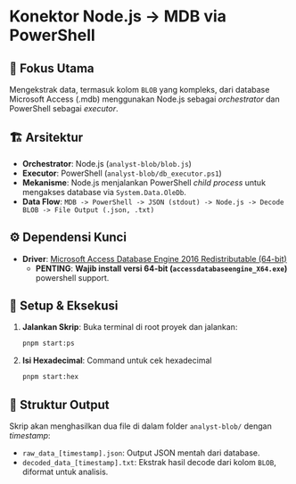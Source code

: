 # Konektor Node.js -> MDB via PowerShell

## 🎯 **Fokus Utama**
Mengekstrak data, termasuk kolom `BLOB` yang kompleks, dari database Microsoft Access (.mdb) menggunakan Node.js sebagai *orchestrator* dan PowerShell sebagai *executor*.

## 🏗️ **Arsitektur**
- **Orchestrator**: Node.js (`analyst-blob/blob.js`)
- **Executor**: PowerShell (`analyst-blob/db_executor.ps1`)
- **Mekanisme**: Node.js menjalankan PowerShell *child process* untuk mengakses database via `System.Data.OleDb`.
- **Data Flow**: `MDB -> PowerShell -> JSON (stdout) -> Node.js -> Decode BLOB -> File Output (.json, .txt)`

## ⚙️ **Dependensi Kunci**
- **Driver**: [Microsoft Access Database Engine 2016 Redistributable (64-bit)](https://www.microsoft.com/en-us/download/details.aspx?id=54920)
    - **PENTING**: **Wajib install versi 64-bit (`accessdatabaseengine_X64.exe`)** powershell support.

## 🚀 **Setup & Eksekusi**
1.  **Jalankan Skrip**: Buka terminal di root proyek dan jalankan:
    ```bash
    pnpm start:ps
    ```
2.  **Isi Hexadecimal**: Command untuk cek hexadecimal
    ```bash
    pnpm start:hex
    ```

## 📄 **Struktur Output**
Skrip akan menghasilkan dua file di dalam folder `analyst-blob/` dengan *timestamp*:
-   `raw_data_[timestamp].json`: Output JSON mentah dari database.
-   `decoded_data_[timestamp].txt`: Ekstrak hasil decode dari kolom `BLOB`, diformat untuk analisis.
